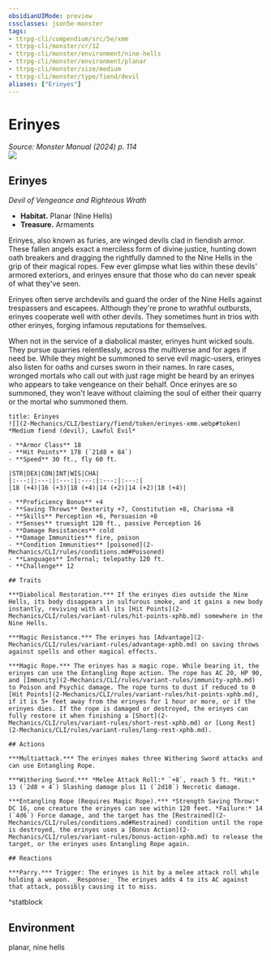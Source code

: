 ```yaml
---
obsidianUIMode: preview
cssclasses: json5e-monster
tags:
- ttrpg-cli/compendium/src/5e/xmm
- ttrpg-cli/monster/cr/12
- ttrpg-cli/monster/environment/nine-hells
- ttrpg-cli/monster/environment/planar
- ttrpg-cli/monster/size/medium
- ttrpg-cli/monster/type/fiend/devil
aliases: ["Erinyes"]
---
```

# Erinyes
*Source: Monster Manual (2024) p. 114*  
![](2-Mechanics/CLI/books/monster-manual-2025/img/erinyes.webp#right)

## Erinyes

*Devil of Vengeance and Righteous Wrath*

- **Habitat.** Planar (Nine Hells)  
- **Treasure.** Armaments  

Erinyes, also known as furies, are winged devils clad in fiendish armor. These fallen angels exact a merciless form of divine justice, hunting down oath breakers and dragging the rightfully damned to the Nine Hells in the grip of their magical ropes. Few ever glimpse what lies within these devils' armored exteriors, and erinyes ensure that those who do can never speak of what they've seen.

Erinyes often serve archdevils and guard the order of the Nine Hells against trespassers and escapees. Although they're prone to wrathful outbursts, erinyes cooperate well with other devils. They sometimes hunt in trios with other erinyes, forging infamous reputations for themselves.

When not in the service of a diabolical master, erinyes hunt wicked souls. They pursue quarries relentlessly, across the multiverse and for ages if need be. While they might be summoned to serve evil magic-users, erinyes also listen for oaths and curses sworn in their names. In rare cases, wronged mortals who call out with just rage might be heard by an erinyes who appears to take vengeance on their behalf. Once erinyes are so summoned, they won't leave without claiming the soul of either their quarry or the mortal who summoned them.

```ad-statblock
title: Erinyes
![](2-Mechanics/CLI/bestiary/fiend/token/erinyes-xmm.webp#token)
*Medium fiend (devil), Lawful Evil*

- **Armor Class** 18 
- **Hit Points** 178 (`21d8 + 84`) 
- **Speed** 30 ft., fly 60 ft.

|STR|DEX|CON|INT|WIS|CHA|
|:---:|:---:|:---:|:---:|:---:|:---:|
|18 (+4)|16 (+3)|18 (+4)|14 (+2)|14 (+2)|18 (+4)|

- **Proficiency Bonus** +4
- **Saving Throws** Dexterity +7, Constitution +8, Charisma +8
- **Skills** Perception +6, Persuasion +8
- **Senses** truesight 120 ft., passive Perception 16
- **Damage Resistances** cold
- **Damage Immunities** fire, poison
- **Condition Immunities** [poisoned](2-Mechanics/CLI/rules/conditions.md#Poisoned)
- **Languages** Infernal; telepathy 120 ft.
- **Challenge** 12

## Traits

***Diabolical Restoration.*** If the erinyes dies outside the Nine Hells, its body disappears in sulfurous smoke, and it gains a new body instantly, reviving with all its [Hit Points](2-Mechanics/CLI/rules/variant-rules/hit-points-xphb.md) somewhere in the Nine Hells.

***Magic Resistance.*** The erinyes has [Advantage](2-Mechanics/CLI/rules/variant-rules/advantage-xphb.md) on saving throws against spells and other magical effects.

***Magic Rope.*** The erinyes has a magic rope. While bearing it, the erinyes can use the Entangling Rope action. The rope has AC 20, HP 90, and [Immunity](2-Mechanics/CLI/rules/variant-rules/immunity-xphb.md) to Poison and Psychic damage. The rope turns to dust if reduced to 0 [Hit Points](2-Mechanics/CLI/rules/variant-rules/hit-points-xphb.md), if it is 5+ feet away from the erinyes for 1 hour or more, or if the erinyes dies. If the rope is damaged or destroyed, the erinyes can fully restore it when finishing a [Short](2-Mechanics/CLI/rules/variant-rules/short-rest-xphb.md) or [Long Rest](2-Mechanics/CLI/rules/variant-rules/long-rest-xphb.md).

## Actions

***Multiattack.*** The erinyes makes three Withering Sword attacks and can use Entangling Rope.

***Withering Sword.*** *Melee Attack Roll:* `+8`, reach 5 ft. *Hit:* 13 (`2d8 + 4`) Slashing damage plus 11 (`2d10`) Necrotic damage.

***Entangling Rope (Requires Magic Rope).*** *Strength Saving Throw:* DC 16, one creature the erinyes can see within 120 feet. *Failure:* 14 (`4d6`) Force damage, and the target has the [Restrained](2-Mechanics/CLI/rules/conditions.md#Restrained) condition until the rope is destroyed, the erinyes uses a [Bonus Action](2-Mechanics/CLI/rules/variant-rules/bonus-action-xphb.md) to release the target, or the erinyes uses Entangling Rope again.

## Reactions

***Parry.*** Trigger: The erinyes is hit by a melee attack roll while holding a weapon. _Response:_ The erinyes adds 4 to its AC against that attack, possibly causing it to miss.
```
^statblock

## Environment

planar, nine hells